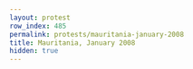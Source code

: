 ```yaml
---
layout: protest
row_index: 485
permalink: protests/mauritania-january-2008
title: Mauritania, January 2008
hidden: true
---
```

